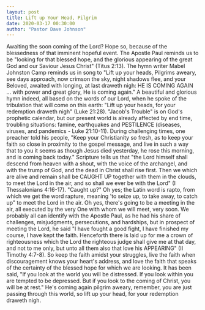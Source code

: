 ```yaml
---
layout: post
title: Lift up Your Head, Pilgrim
date: 2020-03-17 00:30:00
author: "Pastor Dave Johnson"
---
```


 Awaiting the soon coming of the Lord?  Hope so, because of the blessedness of that imminent hopeful event.  The Apostle Paul reminds us to be "looking for that blessed hope, and the glorious appearing of the great God and our Saviour Jesus Christ" (Titus 2:13).  The hymn writer Mabel Johnston Camp reminds us in song to "Lift up your heads, Pilgrims aweary, see days approach, now crimson the sky,  night shadows flee, and your Beloved, awaited with longing, at last draweth nigh:  HE IS COMING AGAIN ... with power and great glory, He is coming again."  A beautiful and glorious hymn indeed, all based on the words of our Lord, when he spoke of the tribulation that will come on this earth: "Lift up your heads, for your redemption draweth nigh" (Luke 21:28).  "Jacob's Trouble" is on God's prophetic calendar, but our present world is already affected by end time, troubling situations: famine, earthquakes and PESTILENCE (diseases, viruses, and pandemics - Luke 21:10-11).   During challenging times, one preacher told his people, "Keep your Christianity so fresh, as to keep your faith so close in proximity to the gospel message, and live in such a way that to you it seems as though Jesus died yesterday, he rose this morning, and is coming back today."  Scripture tells us that "the Lord himself shall descend from heaven with a shout, with the voice of the archangel, and with the trump of God, and the dead in Christ shall rise first.  Then we which are alive and remain shall be CAUGHT UP together with them in the clouds, to meet the Lord in the air, and so shall we ever be with the Lord" (I Thessalonians 4:16-17).  "Caught up?"  Oh yes; the Latin word is rapto, from which we get the word rapture, meaning 'to seize up, to take away, to catch up" to meet the Lord in the air.  Oh yes, there's going to be a meeting in the air, all executed by the very One with whom we will meet, very soon.  We probably all can identify with the Apostle Paul, as he had his share of challenges, misjudgments, persecutions, and hardships, but in prospect of meeting the Lord, he said "I have fought a good fight, I have finished my course, I have kept the faith.  Henceforth there is laid up for me a crown of righteousness which the Lord the righteous judge shall give me at that day, and not to me only, but unto all them also that love his APPEARING" (II Timothy 4:7-8).  So keep the faith amidst your struggles, live the faith when discouragement knows your heart's address, and love the faith that speaks of the certainty of the blessed hope for which we are looking.  It has been said, "If you look at the world you will be distressed.  If you look within you are tempted to be depressed.  But if you look to the coming of Christ, you will be at rest."  He's coming again pilgrim aweary, remember, you are just passing through this world, so lift up your head, for your redemption draweth nigh.
